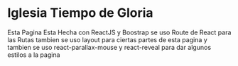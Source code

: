 # Iglesia Tiempo de Gloria

Esta Pagina Esta Hecha con ReactJS y Boostrap
se uso Route de React para las Rutas
tambien se uso layout para ciertas partes de esta pagina
y tambien se uso react-parallax-mouse y react-reveal para dar algunos estilos a la pagina